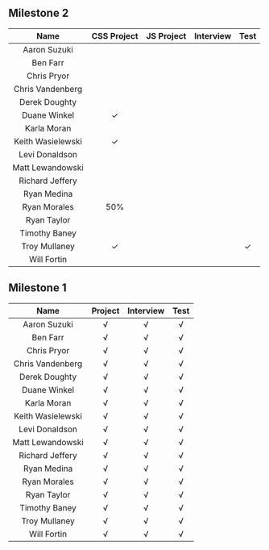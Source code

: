## Milestone 2

Name          |  CSS Project | JS Project | Interview | Test |
:------------:|:--------:|:---------:|:---------:|:----:|
Aaron Suzuki        |   |   |   |  |
Ben Farr            |   |   |   |  |
Chris Pryor         |   |   |   |  |
Chris Vandenberg    |   |   |   |  |
Derek Doughty       |   |   |   |  |
Duane Winkel        | ✓ |   |   |  |
Karla Moran         |   |   |   |  |
Keith Wasielewski   | ✓ |   |   |  |
Levi Donaldson      |   |   |   |  |
Matt Lewandowski    |   |   |   |  |
Richard Jeffery     |   |   |   |  |
Ryan Medina         |   |   |   |  |
Ryan Morales        | 50% |   |   |  |
Ryan Taylor         |   |   |   |  |
Timothy Baney       |   |   |   |  |
Troy Mullaney       | ✓ |   |   | ✓|
Will Fortin         |   |   |   |  |

## Milestone 1

Name          |  Project | Interview | Test |
:------------:|:--------:|:---------:|:----:|
Aaron Suzuki        | √ |√ |√ |
Ben Farr            | √ |√ |√ |
Chris Pryor         | √ |√ |√ |
Chris Vandenberg    | √ |√ |√ |
Derek Doughty       | √ |√ |√ |
Duane Winkel        | √ |√ |√ |
Karla Moran         | √ |√ |√ |
Keith Wasielewski   | √ |√ |√ |
Levi Donaldson      | √ |√ |√ |
Matt Lewandowski    | √ |√ |√ |
Richard Jeffery     | √ |√ |√ |
Ryan Medina         | √ |√ |√ |
Ryan Morales        | √ |√ |√ |
Ryan Taylor         | √ |√ |√ |
Timothy Baney       | √ |√ |√ |
Troy Mullaney       | √ |√ |√ |
Will Fortin         | √ |√ |√ |
